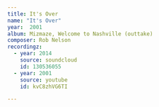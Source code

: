 ```yaml
---
title: It's Over
name: "It's Over"
year:  2001
album: Mizmaze, Welcome to Nashville (outtake)
composer: Rob Nelson
recordingz:
  - year: 2014
    source: soundcloud
    id: 130536055
  - year: 2001
    source: youtube
    id: kvC8zhVG6TI

---
```



